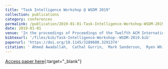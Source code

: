 ```yaml
---
title: "Task Intelligence Workshop @ WSDM 2019"
collection: publications
category: conferences
permalink: /publication/2019-01-01-Task-Intelligence-Workshop-WSDM-2019
date: 2019-01-01
venue: 'In the proceedings of Proceedings of the Twelfth ACM International Conference on Web Search and Data Mining, WSDM 2019, Melbourne, VIC, Australia, February 11-15, 2019'
bibtexurl: '/files/bib/Task-Intelligence-Workshop--WSDM-2019.bib'
paperurl: 'https://doi.org/10.1145/3289600.3291374'
citation: ' Ahmed Awadallah,  Cathal Gurrin,  Mark Sanderson,  Ryen White, &quot;Task Intelligence Workshop @ WSDM 2019.&quot; In the proceedings of Proceedings of the Twelfth ACM International Conference on Web Search and Data Mining, WSDM 2019, Melbourne, VIC, Australia, February 11-15, 2019, 2019.'
---
```

[Access paper here](https://doi.org/10.1145/3289600.3291374){:target="_blank"}

